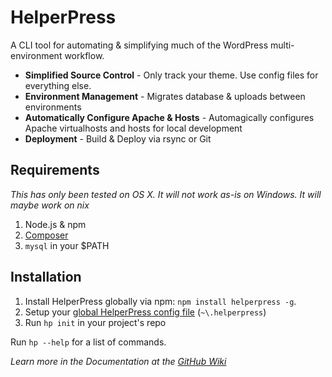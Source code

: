 HelperPress
======================
A CLI tool for automating & simplifying much of the WordPress multi-environment workflow.

- **Simplified Source Control** - Only track your theme. Use config files for everything else.
- **Environment Management** - Migrates database & uploads between environments
- **Automatically Configure Apache & Hosts** - Automagically configures Apache virtualhosts and hosts for local development
- **Deployment** - Build & Deploy via rsync or Git


## Requirements
*This has only been tested on OS X. It will not work as-is on Windows. It will maybe work on nix*

1. Node.js & npm
2. [Composer](https://getcomposer.org/)
3. `mysql` in your $PATH

## Installation
1. Install HelperPress globally via npm: `npm install helperpress -g`.
1. Setup your [global HelperPress config file](https://github.com/40Digits/helperpress/wiki/Configuration) (`~\.helperpress`)
1. Run `hp init` in your project's repo

Run `hp --help` for a list of commands.

*Learn more in the Documentation at the [GitHub Wiki](https://github.com/40Digits/helperpress/wiki)*